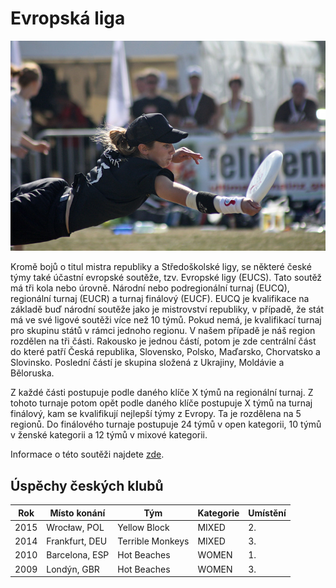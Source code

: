 # Evropská liga

![](assets/img/pages/evropska_liga_1.jpg)

Kromě bojů o titul mistra republiky a Středoškolské ligy, se některé české týmy také účastní evropské soutěže, tzv. Evropské ligy (EUCS). Tato soutěž má tři kola nebo úrovně. Národní nebo podregionální turnaj (EUCQ), regionální turnaj (EUCR) a turnaj finálový (EUCF). EUCQ je kvalifikace na základě buď národní soutěže jako je mistrovství republiky, v případě, že stát má ve své ligové soutěži více než 10 týmů. Pokud nemá, je kvalifikací turnaj pro skupinu států v rámci jednoho regionu. V našem případě je náš region rozdělen na tři části. Rakousko je jednou částí, potom je zde centrální část do které patří Česká republika, Slovensko, Polsko, Maďarsko, Chorvatsko a Slovinsko. Poslední částí je skupina složená z Ukrajiny, Moldávie a Běloruska.

Z každé části postupuje podle daného klíče X týmů na regionální turnaj. Z tohoto turnaje potom opět podle daného klíče postupuje X týmů na turnaj finálový, kam se kvalifikují nejlepší týmy z Evropy. Ta je rozdělena na 5 regionů. Do finálového turnaje postupuje 24 týmů v open kategorii, 10 týmů v ženské kategorii a 12 týmů v mixové kategorii.

Informace o této soutěži najdete [zde](https://www.ultimatefederation.eu/club-champs.php).

## Úspěchy českých klubů

| Rok  | Místo konání   | Tým              | Kategorie | Umístění |
| ---- | -------------- | ---------------- | --------- | -------- |
| 2015 | Wrocław, POL   | Yellow Block     | MIXED     | 2.       |
| 2014 | Frankfurt, DEU | Terrible Monkeys | MIXED     | 3.       |
| 2010 | Barcelona, ESP | Hot Beaches      | WOMEN     | 1.       |
| 2009 | Londýn, GBR    | Hot Beaches      | WOMEN     | 3.       |
